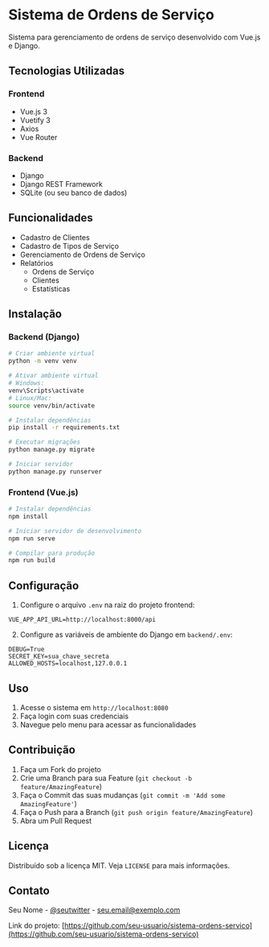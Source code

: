 # Sistema de Ordens de Serviço

Sistema para gerenciamento de ordens de serviço desenvolvido com Vue.js e Django.

## Tecnologias Utilizadas

### Frontend
- Vue.js 3
- Vuetify 3
- Axios
- Vue Router

### Backend
- Django
- Django REST Framework
- SQLite (ou seu banco de dados)

## Funcionalidades

- Cadastro de Clientes
- Cadastro de Tipos de Serviço
- Gerenciamento de Ordens de Serviço
- Relatórios
  - Ordens de Serviço
  - Clientes
  - Estatísticas

## Instalação

### Backend (Django)

```bash
# Criar ambiente virtual
python -m venv venv

# Ativar ambiente virtual
# Windows:
venv\Scripts\activate
# Linux/Mac:
source venv/bin/activate

# Instalar dependências
pip install -r requirements.txt

# Executar migrações
python manage.py migrate

# Iniciar servidor
python manage.py runserver
```

### Frontend (Vue.js)

```bash
# Instalar dependências
npm install

# Iniciar servidor de desenvolvimento
npm run serve

# Compilar para produção
npm run build
```

## Configuração

1. Configure o arquivo `.env` na raiz do projeto frontend:
```env
VUE_APP_API_URL=http://localhost:8000/api
```

2. Configure as variáveis de ambiente do Django em `backend/.env`:
```env
DEBUG=True
SECRET_KEY=sua_chave_secreta
ALLOWED_HOSTS=localhost,127.0.0.1
```

## Uso

1. Acesse o sistema em `http://localhost:8080`
2. Faça login com suas credenciais
3. Navegue pelo menu para acessar as funcionalidades

## Contribuição

1. Faça um Fork do projeto
2. Crie uma Branch para sua Feature (`git checkout -b feature/AmazingFeature`)
3. Faça o Commit das suas mudanças (`git commit -m 'Add some AmazingFeature'`)
4. Faça o Push para a Branch (`git push origin feature/AmazingFeature`)
5. Abra um Pull Request

## Licença

Distribuído sob a licença MIT. Veja `LICENSE` para mais informações.

## Contato

Seu Nome - [@seutwitter](https://twitter.com/seutwitter) - seu.email@exemplo.com

Link do projeto: [https://github.com/seu-usuario/sistema-ordens-servico](https://github.com/seu-usuario/sistema-ordens-servico) 